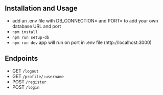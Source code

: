 ## Installation and Usage
- add an .env file with DB_CONNECTION= and PORT= to add your own database URL and port
- `npm install`
- `npm run setup-db`
- `npm run dev` app will run on port in .env file (http://localhost:3000)

## Endpoints
- GET `/logout`
- GET `/profile/:username`
- POST `/register`
- POST `/login`
